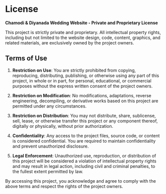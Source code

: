 # License

**Chamodi & Diyanada Wedding Website - Private and Proprietary License**

This project is strictly private and proprietary. All intellectual property rights, including but not limited to the website design, code, content, graphics, and related materials, are exclusively owned by the project owners.

## Terms of Use

1. **Restriction on Use**: You are strictly prohibited from copying, reproducing, distributing, publishing, or otherwise using any part of this project, in whole or in part, for personal, educational, or commercial purposes without the express written consent of the project owners.

2. **Restriction on Modification**: No modifications, adaptations, reverse engineering, decompiling, or derivative works based on this project are permitted under any circumstances.

3. **Restriction on Distribution**: You may not distribute, share, sublicense, sell, lease, or otherwise transfer this project or any component thereof, digitally or physically, without prior authorization.

4. **Confidentiality**: Any access to the project files, source code, or content is considered confidential. You are required to maintain confidentiality and prevent unauthorized disclosure.

5. **Legal Enforcement**: Unauthorized use, reproduction, or distribution of this project will be considered a violation of intellectual property rights and may result in legal action, including civil and criminal penalties, to the fullest extent permitted by law.

By accessing this project, you acknowledge and agree to comply with the above terms and respect the rights of the project owners.
